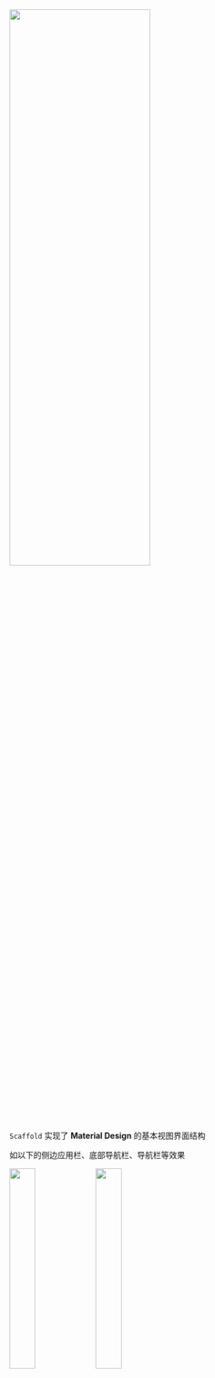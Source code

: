 <img src = "../../../assets/layout/scaffold/carbon.png" width = "70%" height = "50%">


`Scaffold` 实现了 **Material Design** 的基本视图界面结构

如以下的侧边应用栏、底部导航栏、导航栏等效果


<img src = "../../../assets/layout/scaffold/demo.png" width = "30%" height = "30%"/><img src = "../../../assets/layout/scaffold/demo2.png" width = "30%" height = "30%"/>
